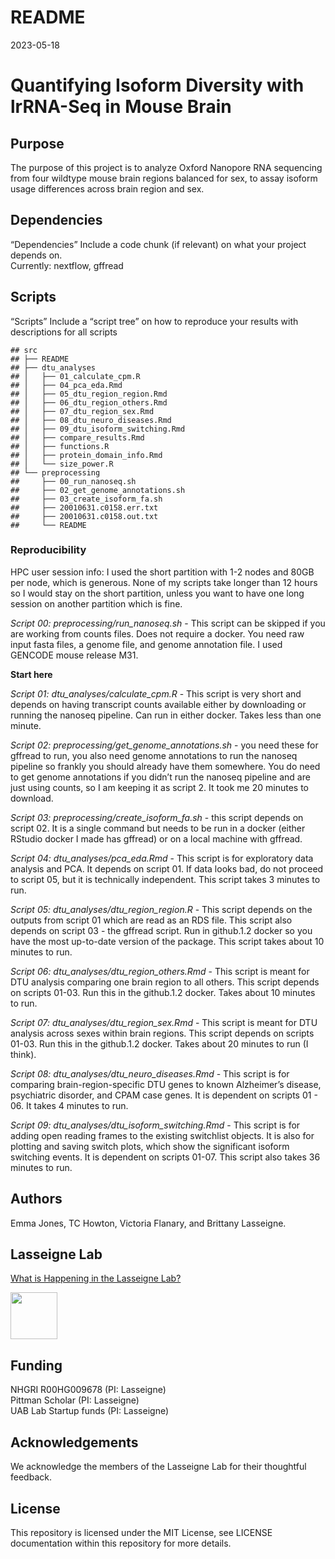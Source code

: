 README
================
2023-05-18

# Quantifying Isoform Diversity with lrRNA-Seq in Mouse Brain

## Purpose

The purpose of this project is to analyze Oxford Nanopore RNA sequencing
from four wildtype mouse brain regions balanced for sex, to assay
isoform usage differences across brain region and sex.

## Dependencies

“Dependencies” Include a code chunk (if relevant) on what your project
depends on.  
Currently: nextflow, gffread

## Scripts

“Scripts” Include a “script tree” on how to reproduce your results with
descriptions for all scripts

    ## src
    ## ├── README
    ## ├── dtu_analyses
    ## │   ├── 01_calculate_cpm.R
    ## │   ├── 04_pca_eda.Rmd
    ## │   ├── 05_dtu_region_region.Rmd
    ## │   ├── 06_dtu_region_others.Rmd
    ## │   ├── 07_dtu_region_sex.Rmd
    ## │   ├── 08_dtu_neuro_diseases.Rmd
    ## │   ├── 09_dtu_isoform_switching.Rmd
    ## │   ├── compare_results.Rmd
    ## │   ├── functions.R
    ## │   ├── protein_domain_info.Rmd
    ## │   └── size_power.R
    ## └── preprocessing
    ##     ├── 00_run_nanoseq.sh
    ##     ├── 02_get_genome_annotations.sh
    ##     ├── 03_create_isoform_fa.sh
    ##     ├── 20010631.c0158.err.txt
    ##     ├── 20010631.c0158.out.txt
    ##     └── README

### Reproducibility

HPC user session info: I used the short partition with 1-2 nodes and
80GB per node, which is generous. None of my scripts take longer than 12
hours so I would stay on the short partition, unless you want to have
one long session on another partition which is fine.

*Script 00: preprocessing/run_nanoseq.sh* - This script can be skipped
if you are working from counts files. Does not require a docker. You
need raw input fasta files, a genome file, and genome annotation file. I
used GENCODE mouse release M31.

**Start here**

*Script 01: dtu_analyses/calculate_cpm.R* - This script is very short
and depends on having transcript counts available either by downloading
or running the nanoseq pipeline. Can run in either docker. Takes less
than one minute.

*Script 02: preprocessing/get_genome_annotations.sh* - you need these
for gffread to run, you also need genome annotations to run the nanoseq
pipeline so frankly you should already have them somewhere. You do need
to get genome annotations if you didn’t run the nanoseq pipeline and are
just using counts, so I am keeping it as script 2. It took me 20 minutes
to download.

*Script 03: preprocessing/create_isoform_fa.sh* - this script depends on
script 02. It is a single command but needs to be run in a docker
(either RStudio docker I made has gffread) or on a local machine with
gffread.

*Script 04: dtu_analyses/pca_eda.Rmd* - This script is for exploratory
data analysis and PCA. It depends on script 01. If data looks bad, do
not proceed to script 05, but it is technically independent. This script
takes 3 minutes to run.

*Script 05: dtu_analyses/dtu_region_region.R* - This script depends on
the outputs from script 01 which are read as an RDS file. This script
also depends on script 03 - the gffread script. Run in github.1.2 docker
so you have the most up-to-date version of the package. This script
takes about 10 minutes to run.

*Script 06: dtu_analyses/dtu_region_others.Rmd* - This script is meant
for DTU analysis comparing one brain region to all others. This script
depends on scripts 01-03. Run this in the github.1.2 docker. Takes about
10 minutes to run.

*Script 07: dtu_analyses/dtu_region_sex.Rmd* - This script is meant for
DTU analysis across sexes within brain regions. This script depends on
scripts 01-03. Run this in the github.1.2 docker. Takes about 20 minutes
to run (I think).

*Script 08: dtu_analyses/dtu_neuro_diseases.Rmd* - This script is for
comparing brain-region-specific DTU genes to known Alzheimer’s disease,
psychiatric disorder, and CPAM case genes. It is dependent on scripts
01 - 06. It takes 4 minutes to run.

*Script 09: dtu_analyses/dtu_isoform_switching.Rmd* - This script is for
adding open reading frames to the existing switchlist objects. It is
also for plotting and saving switch plots, which show the significant
isoform switching events. It is dependent on scripts 01-07. This script
also takes 36 minutes to run.

## Authors

Emma Jones, TC Howton, Victoria Flanary, and Brittany Lasseigne.

## Lasseigne Lab

[What is Happening in the Lasseigne Lab?](https://www.lasseigne.org/)

<img src="https://www.lasseigne.org/img/main/lablogo.png" width="75" height="75">

## Funding

NHGRI R00HG009678 (PI: Lasseigne)  
Pittman Scholar (PI: Lasseigne)  
UAB Lab Startup funds (PI: Lasseigne)

## Acknowledgements

We acknowledge the members of the Lasseigne Lab for their thoughtful
feedback.

## License

This repository is licensed under the MIT License, see LICENSE
documentation within this repository for more details.
